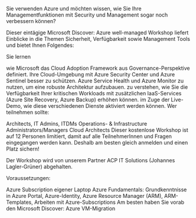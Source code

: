 Sie verwenden Azure und möchten wissen, wie Sie Ihre Managementfunktionen mit Security und Management sogar noch verbessern können? 

Dieser eintägige Microsoft Discover: Azure well-managed Workshop liefert Einblicke in die Themen Sicherheit, Verfügbarkeit sowie Management Tools und bietet Ihnen Folgendes:  

Sie lernen

wie Microsoft das Cloud Adoption Framework aus Governance-Perspektive definiert. 
Ihre Cloud-Umgebung mit Azure Security Center und Azure Sentinel besser zu schützen. 
Azure Service Health und Azure Monitor zu nutzen, um eine robuste Architektur aufzubauen. 
zu verstehen, wie Sie die Verfügbarkeit Ihrer kritischen Workloads mit zusätzlichen IaaS-Services (Azure Site Recovery, Azure Backup) erhöhen können. 
im Zuge der Live-Demo, wie diese verschiedenen Dienste aktiviert werden können. 
Wer teilnehmen sollte: 

Architects, IT Admins, ITDMs
Operations- & Infrastructure Administrators/Managers 
Cloud Architects 
Dieser kostenlose Workshop ist auf 12 Personen limitiert, damit auf alle TeilnehmerInnen und Fragen eingegangen werden kann. Deshalb am besten gleich anmelden und einen Platz sichern!

Der Workshop wird von unserem Partner ACP IT Solutions (Johannes Lagler-Grüner) abgehalten.

Voraussetzungen:

Azure Subscription
eigener Laptop
Azure Fundamentals: Grundkenntnisse in Azure Portal, Azure-Identity, Azure Resource Manager (ARM), ARM-Templates, Arbeiten mit Azure-Subscriptions
Am besten haben Sie vorab den Microsoft Discover: Azure VM-Migration